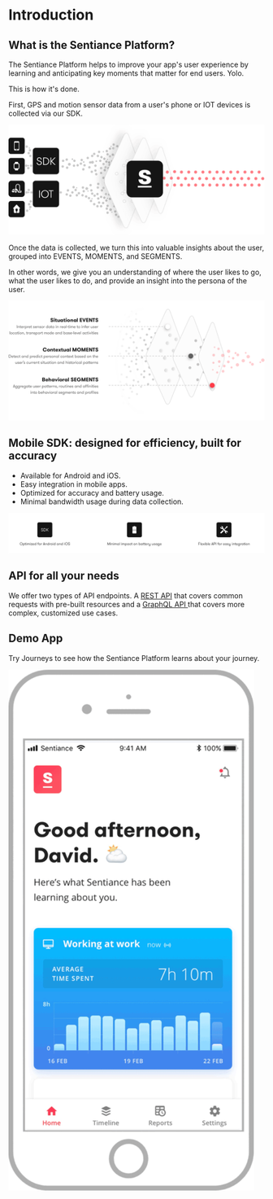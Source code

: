 # Introduction

## What is the Sentiance Platform?

The Sentiance Platform helps to improve your app's user experience by learning and anticipating key moments that matter for end users. Yolo.

This is how it's done.

First, GPS and motion sensor data from a user's phone or IOT devices is collected via our SDK.

![](.gitbook/assets/platform.png)

Once the data is collected, we turn this into valuable insights about the user, grouped into EVENTS, MOMENTS, and SEGMENTS.

In other words, we give you an understanding of where the user likes to go, what the user likes to do, and provide an insight into the persona of the user.

![](.gitbook/assets/context-layers.png)

## Mobile SDK: designed for efficiency, built for accuracy

* Available for Android and iOS.
* Easy integration in mobile apps.
* Optimized for accuracy and battery usage.
* Minimal bandwidth usage during data collection.

![](<.gitbook/assets/Screen Shot 2018-12-17 at 4.47.30 PM.png>)

## API for all your needs

We offer two types of API endpoints. A [REST API](backend/rest-api/) that covers common requests with pre-built resources and a [GraphQL API ](backend/graphql.md)that covers more complex, customized use cases.

## Demo App

Try Journeys to see how the Sentiance Platform learns about your journey.

![](.gitbook/assets/journeys-demo.gif)
